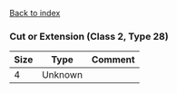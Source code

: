 [Back to index](index.md)

### Cut or Extension (Class 2, Type 28)

Size|Type|Comment
-|-|-
4|Unknown|
